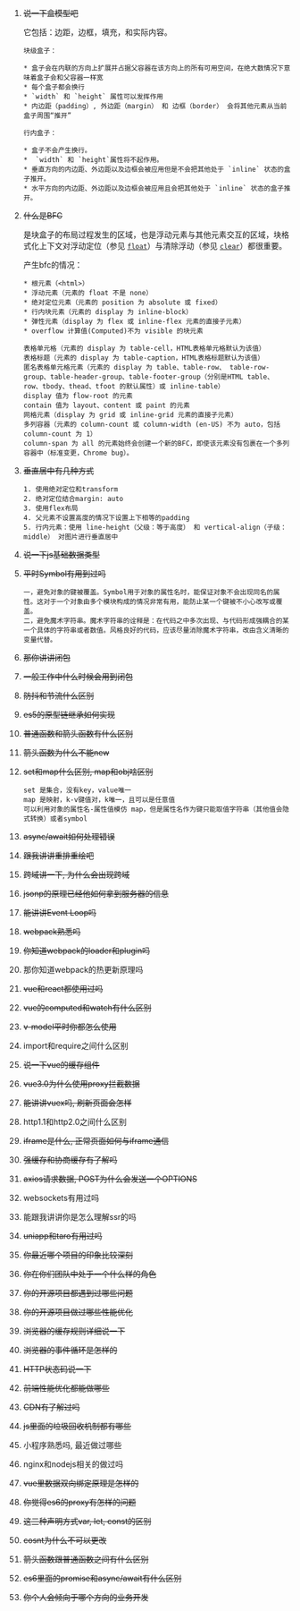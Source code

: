 1. ~~说一下盒模型吧~~

   它包括：边距，边框，填充，和实际内容。

   ```
   块级盒子：
   
   * 盒子会在内联的方向上扩展并占据父容器在该方向上的所有可用空间，在绝大数情况下意味着盒子会和父容器一样宽
   * 每个盒子都会换行
   * `width` 和 `height` 属性可以发挥作用
   * 内边距（padding）, 外边距（margin） 和 边框（border） 会将其他元素从当前盒子周围“推开”
   
   行内盒子：
   
   * 盒子不会产生换行。
   *  `width` 和 `height`属性将不起作用。
   * 垂直方向的内边距、外边距以及边框会被应用但是不会把其他处于 `inline` 状态的盒子推开。
   * 水平方向的内边距、外边距以及边框会被应用且会把其他处于 `inline` 状态的盒子推开。
   ```

2. ~~什么是BFC~~

   是块盒子的布局过程发生的区域，也是浮动元素与其他元素交互的区域，块格式化上下文对浮动定位（参见 [`float`](https://developer.mozilla.org/zh-CN/docs/Web/CSS/float)）与清除浮动（参见 [`clear`](https://developer.mozilla.org/zh-CN/docs/Web/CSS/clear)）都很重要。

   产生bfc的情况：

   ```
   * 根元素（<html>）
   * 浮动元素（元素的 float 不是 none）
   * 绝对定位元素（元素的 position 为 absolute 或 fixed）
   * 行内块元素（元素的 display 为 inline-block）
   * 弹性元素（display 为 flex 或 inline-flex 元素的直接子元素）
   * overflow 计算值(Computed)不为 visible 的块元素
   
   表格单元格（元素的 display 为 table-cell，HTML表格单元格默认为该值）
   表格标题（元素的 display 为 table-caption，HTML表格标题默认为该值）
   匿名表格单元格元素（元素的 display 为 table、table-row、 table-row-group、table-header-group、table-footer-group（分别是HTML table、row、tbody、thead、tfoot 的默认属性）或 inline-table）
   display 值为 flow-root 的元素
   contain 值为 layout、content 或 paint 的元素
   网格元素（display 为 grid 或 inline-grid 元素的直接子元素）
   多列容器（元素的 column-count 或 column-width (en-US) 不为 auto，包括 column-count 为 1）
   column-span 为 all 的元素始终会创建一个新的BFC，即使该元素没有包裹在一个多列容器中（标准变更，Chrome bug）。
   ```

3. ~~垂直居中有几种方式~~

   ```
   1. 使用绝对定位和transform
   2. 绝对定位结合margin: auto
   3. 使用flex布局
   4. 父元素不设置高度的情况下设置上下相等的padding
   5. 行内元素：使用 line-height（父级：等于高度） 和 vertical-align（子级：middle） 对图片进行垂直居中
   ```

   

4. ~~说一下js基础数据类型~~

5. ~~平时Symbol有用到过吗~~

   ```
   一，避免对象的键被覆盖。Symbol用于对象的属性名时，能保证对象不会出现同名的属性。这对于一个对象由多个模块构成的情况非常有用，能防止某一个键被不小心改写或覆盖。
   二，避免魔术字符串。魔术字符串的诠释是：在代码之中多次出现、与代码形成强耦合的某一个具体的字符串或者数值。风格良好的代码，应该尽量消除魔术字符串，改由含义清晰的变量代替。
   ```

6. ~~那你讲讲闭包~~

7. ~~一般工作中什么时候会用到闭包~~

8. ~~防抖和节流什么区别~~

9. ~~es5的原型链继承如何实现~~

10. ~~普通函数和箭头函数有什么区别~~

11. ~~箭头函数为什么不能new~~

12. ~~set和map什么区别, map和obj啥区别~~

    ```
    set 是集合，没有key，value唯一
    map 是映射，k-v键值对，k唯一，且可以是任意值
    可以利用对象的属性名-属性值模仿 map，但是属性名作为键只能取值字符串（其他值会隐式转换）或者symbol
    ```

    

13. ~~async/await如何处理错误~~

14. ~~跟我讲讲重排重绘吧~~

15. ~~跨域讲一下, 为什么会出现跨域~~

16. ~~jsonp的原理已经他如何拿到服务器的信息~~

17. ~~能讲讲Event Loop吗~~

18. ~~webpack熟悉吗~~

19. ~~你知道webpack的loader和plugin吗~~

20. 那你知道webpack的热更新原理吗

21. ~~vue和react都使用过吗~~

22. ~~vue的computed和watch有什么区别~~

23. ~~v-model平时你都怎么使用~~

24. import和require之间什么区别

25. ~~说一下vue的缓存组件~~

26. ~~vue3.0为什么使用proxy拦截数据~~

27. ~~能讲讲vuex吗, 刷新页面会怎样~~

28. http1.1和http2.0之间什么区别

29. ~~iframe是什么, 正常页面如何与iframe通信~~

30. ~~强缓存和协商缓存有了解吗~~

31. ~~axios请求数据, POST为什么会发送一个OPTIONS~~

32. websockets有用过吗

33. 能跟我讲讲你是怎么理解ssr的吗

34. ~~uniapp和taro有用过吗~~





1. ~~你最近哪个项目的印象比较深刻~~
2. ~~你在你们团队中处于一个什么样的角色~~
3. ~~你的开源项目都遇到过哪些问题~~
4. ~~你的开源项目做过哪些性能优化~~
5. ~~浏览器的缓存规则详细说一下~~
6. ~~浏览器的事件循环是怎样的~~
7. ~~HTTP状态码说一下~~
8. ~~前端性能优化都能做哪些~~
9. ~~CDN有了解过吗~~
10. ~~js里面的垃圾回收机制都有哪些~~
11. 小程序熟悉吗, 最近做过哪些
12. nginx和nodejs相关的做过吗
13. ~~vue里数据双向绑定原理是怎样的~~
14. ~~你觉得es6的proxy有怎样的问题~~
15. ~~这三种声明方式var, let, const的区别~~
16. ~~cosnt为什么不可以更改~~
17. ~~箭头函数跟普通函数之间有什么区别~~
18. ~~es6里面的promise和async/await有什么区别~~
19. ~~你个人会倾向于哪个方向的业务开发~~

